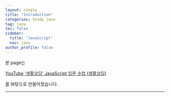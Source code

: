 ```yaml
---
layout: single
title: "Introduction"
categories: Study java
tag: java
toc: false
sidebar:
  title: "JavaScript"
  nav: java
author_profile: false
---
```


본 page는

[YouTube ‘생활코딩’ JavaScript 입문 수업 (생활코딩)](https://youtube.com/playlist?list=PLuHgQVnccGMA4uSig3hCjl7wTDeyIeZVU)

를 바탕으로 만들어졌습니다.

---

